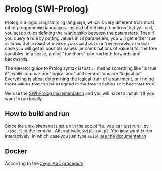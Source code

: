 # Prolog (SWI-Prolog)
Prolog is a logic programming language, which is very different from most other programming languages.
Instead of defining functions that you call, you set up rules defining the relationship between the parameters.
Then if you query a rule by putting values in all parameters, you will get either true or false.
But instead of a value you could put in a free variable, in which case you will get all possible values (or combinations of values) for the free variables. In a sense, prolog "functions" can run both forwards and backwards.

The elevator guide to Prolog syntax is that `:-` means something like "is true if", while commas are "logical and" and semi-colons are "logical or". Everything is about determining the logical truth of a statement, or finding those values that can be assigned to the free variables so it becomes true.

We use the [SWI-Prolog implementation](https://www.swi-prolog.org/) and you will have to install it if you want to run locally.

## How to build and run
Since the unix-shebang is set up in the aoc.pl file, you can just run it by `./aoc.pl` in the terminal. Alternatively, `swipl aoc.pl`. You may want to run interactively, in which case you just type `swipl` [see the documentation](https://www.swi-prolog.org/pldoc/man?section=quickstart)

## Docker
According to the [Cygni AoC procedure](https://github.com/cygni/aoc_example)
